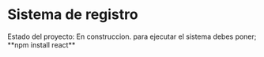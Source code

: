 <h1> Sistema de registro </h1>
Estado del proyecto: En construccion.
para ejecutar el sistema debes poner;
  **npm install react**
